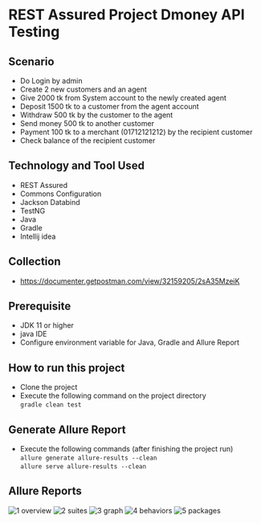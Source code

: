 # REST Assured Project Dmoney API Testing

## Scenario
- Do Login by admin
- Create 2 new customers and an agent
- Give 2000 tk from System account to the newly created agent
- Deposit 1500 tk to a customer from the agent account
- Withdraw 500 tk by the customer to the agent
- Send money 500 tk to another customer
- Payment 100 tk to a merchant (01712121212) by the recipient customer
- Check balance of the recipient customer

## Technology and Tool Used
- REST Assured
- Commons Configuration
- Jackson Databind
- TestNG
- Java
- Gradle
- Intellij idea

## Collection
- https://documenter.getpostman.com/view/32159205/2sA35MzeiK

## Prerequisite
- JDK 11 or higher
- java IDE
- Configure environment variable for Java, Gradle and Allure Report

## How to run this project
- Clone the project
- Execute the following command on the project directory  
`gradle clean test`

## Generate Allure Report
- Execute the following commands (after finishing the project run)  
`allure generate allure-results --clean`  
`allure serve allure-results --clean`

## Allure Reports
![1 overview](https://github.com/touhid-96/REST-Assured-Project-Dmoney-API-Testing/assets/29010371/f92f1ae5-42fb-4dd0-b652-894f6a6c2649)
![2 suites](https://github.com/touhid-96/REST-Assured-Project-Dmoney-API-Testing/assets/29010371/c52295df-fb9f-4990-a94d-d537308d61c7)
![3 graph](https://github.com/touhid-96/REST-Assured-Project-Dmoney-API-Testing/assets/29010371/93aad822-e71c-4b5c-989e-3f11e4f26559)
![4 behaviors](https://github.com/touhid-96/REST-Assured-Project-Dmoney-API-Testing/assets/29010371/1188fbe0-9bcb-4e72-8c15-e95fcea87412)
![5 packages](https://github.com/touhid-96/REST-Assured-Project-Dmoney-API-Testing/assets/29010371/6acd6309-9e45-4e81-9502-5169441dfa6d)
